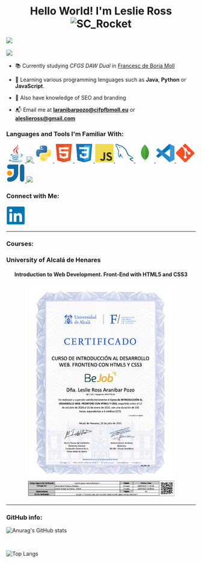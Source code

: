<h1 align=center>Hello World! I'm Leslie Ross
 <img src="https://emoji.gg/assets/emoji/3259-sc-rocket.png" width="40px" height="40px" alt="SC_Rocket">
  </h1>
 <p align="center">
 </p>

![](https://komarev.com/ghpvc/?username=Leslie&color=blueviolet)

<img src="https://www.codewars.com/users/LeslieR0SS/badges/small"/>
<br>

* 📚 Currently studying *CFGS DAW Dual* in [Francesc de Borja Moll](https://www.cifpfbmoll.eu)

* 🧠 Learning various programming lenguages such as **Java**, **Python** or **JavaScript**.
* 🎨 Also have knowledge of SEO and branding
* 📬 Email me at **laranibarpozo@cifpfbmoll.eu** or **aleslieross@gmail.com**


### Languages and Tools I'm Familiar With:
<p align left>
	<a href="https://www.java.com" targer="blank">
		<img src="https://raw.githubusercontent.com/devicons/devicon/master/icons/java/java-original.svg" width=50/>
        </a>
	<a href="https://maven.apache.org" targer="blank">
		<img src="https://api.iconify.design/vscode-icons/file-type-maven.svg" width=50/>
	</a>
	<a href="https://www.python.org" targer="blank">
		<img src="https://raw.githubusercontent.com/devicons/devicon/master/icons/python/python-original.svg" width=50/>
	<a href="https://html.spec.whatwg.org/multipage/" targer="blank">
		<img src="https://raw.githubusercontent.com/devicons/devicon/master/icons/html5/html5-original.svg" width=50/>
	</a>
	<a href="https://www.w3.org/Style/CSS/" targer="blank">
		<img src="https://raw.githubusercontent.com/devicons/devicon/master/icons/css3/css3-original.svg" width=50/>
	<a href="https://www.javascript.com" targer="blank">
		<img src="https://raw.githubusercontent.com/devicons/devicon/master/icons/javascript/javascript-original.svg" width=50/>
	<a href="https://www.mysql.com" targer="blank">
		<img src="https://raw.githubusercontent.com/devicons/devicon/master/icons/mysql/mysql-original.svg" width=50/>
	</a>	
	<a href="https://www.mongodb.com" targer="blank">
		<img src="https://raw.githubusercontent.com/devicons/devicon/master/icons/mongodb/mongodb-original.svg" width=50/>
	</a>
	<a href="https://code.visualstudio.com" targer="blank">
		<img src="https://raw.githubusercontent.com/devicons/devicon/master/icons/vscode/vscode-original.svg" width=50/>
	</a>
	<a href="https://www.git-scm.com" targer="blank">
		<img src="https://raw.githubusercontent.com/devicons/devicon/master/icons/git/git-original.svg" width=50/>
	</a>
    <a href="https://www.jetbrains.com/es-es/idea/" targer="blank">
		<img src="https://raw.githubusercontent.com/devicons/devicon/master/icons/intellij/intellij-original.svg" width=50/>
	</a>
    <a href="https://www.jetbrains.com/es-es/idea/" targer="blank">
		<img src="https://api.iconify.design/icon-park/seo.svg" width=50/>
	</a>
</p>
</p>

### Connect with Me:
<a href="https://www.linkedin.com/in/leslie-aranibar/" targer="blank">
	<img src="https://raw.githubusercontent.com/devicons/devicon/master/icons/linkedin/linkedin-original.svg" width=50/>
</a>

---
### Courses:

<h3>University of Alcalá de Henares </h3>
<h4 align="center">Introduction to Web Development. Front-End with HTML5 and CSS3</h4>
<p align="center">
  <img src="./certificados/UAH-certificado.png" alt="Introduction to Web Development" width="400px">
 
</p>


---
### GitHub info:

![Anurag's GitHub stats](https://github-readme-stats.vercel.app/api?username=LeslieR0SS&show_icons=true&theme=radical)

<br>

![Top Langs](https://github-readme-stats.vercel.app/api/top-langs/?username=LeslieR0SS&layout=compact)
